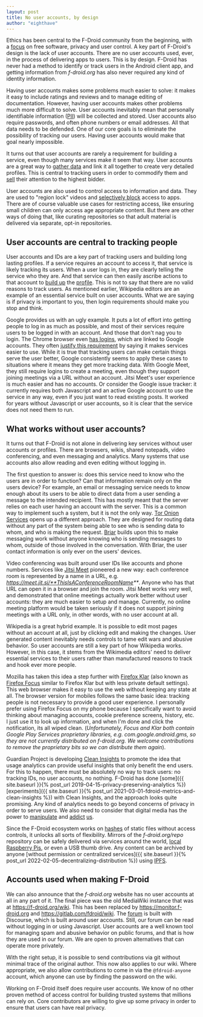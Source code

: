 ```yaml
---
layout: post
title: No user accounts, by design
author: "eighthave"
---
```


Ethics has been central to the F-Droid community from the beginning, with a
[focus](https://www.ethicsinapps.eu/) on free software, privacy and user
control. A key part of F-Droid's design is the lack of user accounts.  There are
no user accounts used, ever, in the process of delivering apps to users.  This
is by design.  F-Droid has never had a method to identify or track users in the
Android client app, and getting information from _f-droid.org_ has also never
required any kind of identity information.

Having user accounts makes some problems much easier to solve: it makes it easy
to include ratings and reviews and to manage editing of documentation.  However,
having user accounts makes other problems much more difficult to solve.  User
accounts inevitably mean that personally identifiable information
([PII](https://en.wikipedia.org/wiki/Personal_data)) will be collected and
stored. User accounts also require passwords, and often phone numbers or email
addresses. All that data needs to be defended.  One of our core goals is to
eliminate the possibility of tracking our users. Having user accounts would make
that goal nearly impossible.

It turns out that user accounts are rarely a requirement for building a service,
even though many services make it seem that way.  User accounts are a great way
to [gather data](https://www.theguardian.com/commentisfree/2018/mar/28/all-the-data-facebook-google-has-on-you-privacy)
and link it all together to create very detailed profiles.  This is central to
tracking users in order to commodify them and
[sell](https://themarkup.org/ask-the-markup/2022/02/03/is-momentum-shifting-toward-a-ban-on-behavioral-advertising)
their attention to the highest bidder.

User accounts are also used to control access to information and data.  They are
used to "region lock" videos and [selectively block](https://www.bbc.com/news/technology-58921230)
access to apps.  There are of course valuable use cases for restricting access,
like ensuring small children can only access age appropriate content.  But there
are other ways of doing that, like curating repositories so that adult material
is delivered via separate, opt-in repositories.


## User accounts are central to tracking people

User accounts and IDs are a key part of tracking users and building long lasting
profiles. If a service requires an account to access it, that service is likely
tracking its users. When a user logs in, they are clearly telling the service
who they are.  And that service can then easily ascribe actions to that account
to [build up](https://segment.com/docs/guides/how-to-guides/cross-channel-tracking/)
the [profile](https://web.archive.org/web/20210509110405/https://amplitude.com/user-analysis).
This is not to say that there are no valid reasons to track users.  As mentioned
earlier, Wikipedia editors are an example of an essential service built on user
accounts.  What we are saying is if privacy is important to you, then login
requirements should make you stop and think.

Google provides us with an ugly example.  It puts a lot of effort into getting
people to log in as much as possible, and most of their services require users
to be logged in with an account.  And those that don't nag you to login.  The
Chrome browser even [has logins](https://blog.cryptographyengineering.com/2018/09/23/why-im-leaving-chrome/),
which are linked to Google accounts. They often
[justify this requirement](https://mashable.com/article/google-chrome-69-forced-login)
by saying it makes services easier to use.  While it is true that tracking users
can make certain things serve the user better, Google consistently seems to
apply these cases to situations where it means they get more tracking data.
With Google Meet, they still require logins to create a meeting, even though
they support joining meetings via a URL without an account.  Jitsi Meet's user
experience is much easier and has no accounts.  Or consider the Google issue
tracker: it currently requires both Javascript and an active Google account to
use the service in any way, even if you just want to read existing posts.  It
worked for years without Javascript or user accounts, so it is clear that the
service does not need them to run.


## What works without user accounts?

It turns out that F-Droid is not alone in delivering key services without user
accounts or profiles.  There are browsers, wikis, shared notepads, video
conferencing, and even messaging and analytics.  Many systems that use accounts
also allow reading and even editing without logging in.

The first question to answer is: does this service need to know who the users
are in order to function?  Can that information remain only on the users device?
For example, an email or messaging service needs to know enough about its users
to be able to direct data from a user sending a message to the intended
recipient.  This has mostly meant that the server relies on each user having an
account with the server.  This is a common way to implement such a system, but
it is not the only way.  [Tor Onion Services](https://community.torproject.org/onion-services/)
opens up a different approach. They are designed for routing data without any
part of the system being able to see who is sending data to whom, and who is
making the request.  [Briar](https://briarproject.org/how-it-works/) builds upon
this to make messaging work without anyone knowing who is sending messages to
whom, outside of those involved in the conversation.  With Briar, the user
contact information is only ever on the users' devices.

Video conferencing was built around user IDs like accounts and phone numbers.
Services like [Jitsi Meet](https://jitsi.org/jitsi-meet/) pioneered a new way:
each conference room is represented by a name in a URL,
e.g. _https://meet.jit.si/**ThisIsAConferenceRoomName**_.  Anyone who has that
URL can open it in a browser and join the room.  Jitsi Meet works very well, and
demonstrated that online meetings actually work better without user accounts:
they are much easier to setup and manage.  Currently, no online meeting platform
would be taken seriously if it does not support joining meetings with a URL
only, in other words, with no user account at all.

Wikipedia is a great hybrid example. It is possible to edit most pages without
an account at all, just by clicking edit and making the changes.  User generated
content inevitably needs controls to tame edit wars and abusive behavior.  So
user accounts are still a key part of how Wikipedia works.  However, in this
case, it stems from the Wikimedia editors' need to deliver essential services to
their users rather than manufactured reasons to track and hook ever more people.

Mozilla has taken this idea a step further with
[Firefox Klar](https://support.mozilla.org/en-US/kb/what-firefox-klar-android)
(also known as [Firefox Focus](https://www.mozilla.org/firefox/browsers/mobile/focus/)
similar to Firefox Klar but with less private default settings).  This web
browser makes it easy to use the web without keeping any state at all. The
browser version for mobiles follows the same basic idea: tracking people is not
necessary to provide a good user experience. I personally prefer using Firefox
Focus on my phone because I specifically want to avoid thinking about managing
accounts, cookie preference screens, history, etc.  I just use it to look up
information, and when I'm done and click the notification, its all wiped clean.
(_Unfortunately, Focus and Klar both contain Google Play Services proprietary
libraries, e.g. com.google.android.gms, so they are not currently distributed
on f-droid.org. We welcome contributions to remove the proprietary bits so we
can distribute them again_).

Guardian Project is developing [Clean Insights](https://cleaninsights.org/) to
promote the idea that usage analytics can provide useful insights that only
benefit the end users. For this to happen, there must be absolutely no way to
track users: no tracking IDs, no user accounts, no nothing.  F-Droid has done
[some]({{ site.baseurl }}{% post_url 2019-04-15-privacy-preserving-analytics %})
[experiments]({{ site.baseurl }}{% post_url 2021-03-01-fdroid-metrics-and-clean-insights %})
with Clean Insights, and the approach looks quite promising.  Any kind of
analytics needs to go beyond concerns of privacy in order to serve users.  We
also need to consider that digital media has the power to
[manipulate](https://guardianproject.info/2021/02/18/usability-the-wonderful-powerful-idea-that-betrayed-us/)
and [addict](https://www.wired.com/story/phone-addiction-formula/)
[us](https://sitn.hms.harvard.edu/flash/2018/dopamine-smartphones-battle-time/).

Since the F-Droid ecosystem works on
[hashes](https://en.wikipedia.org/wiki/Cryptographic_hash_function) of static
files without access controls, it unlocks all sorts of flexibility.  Mirrors of
the _f-droid.org/repo_ repository can be safely delivered via services around
the world, [local Raspberry Pis](https://gitlab.com/guardianproject/wind-offline-fdroid-repo-on-rpi),
or even a USB thumb drive.  Any content can be archived by anyone
[without permission or centralized services]({{ site.baseurl }}{% post_url 2022-02-05-decentralizing-distribution %})
using [IPFS](https://en.wikipedia.org/wiki/InterPlanetary_File_System).


## Accounts used when making F-Droid

We can also announce that the _f-droid.org_ website has no user accounts at all
in any part of it.  The final piece was the old MediaWiki instance that was at
<https://f-droid.org/wiki>.  This has been replaced by
<https://monitor.f-droid.org> and https://gitlab.com/fdroid/wiki.  The
[forum](https://forum.f-droid.org) is built with Discourse, which is built
around user accounts.  Still, our forum can be read without logging in or using
Javascript.  User accounts are a well known tool for managing spam and abusive
behavior on public forums, and that is how they are used in our forum.  We are
open to proven alternatives that can operate more privately.

With the right setup, it is possible to send contributions via git without minimal
trace of the original author.  This now also applies to our wiki.  Where
appropriate, we also allow contributions to come in via the `@fdroid-anyone`
account, which anyone can use by finding the password on the wiki.

Working on F-Droid itself does require user accounts.  We know of no
other proven method of access control for building trusted systems
that millions can rely on.  Core contributors are willing to give up
some privacy in order to ensure that users can have real privacy.
